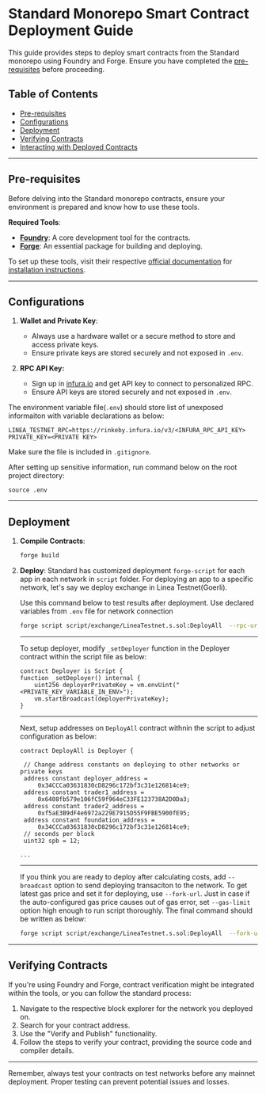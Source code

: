 # Standard Monorepo Smart Contract Deployment Guide

This guide provides steps to deploy smart contracts from the Standard monorepo using Foundry and Forge. Ensure you have completed the [pre-requisites](./README.md#pre-requisites) before proceeding.

## Table of Contents

- [Pre-requisites](#pre-requisites)
- [Configurations](#configurations)
- [Deployment](#deployment)
- [Verifying Contracts](#verifying-contracts)
- [Interacting with Deployed Contracts](#interacting-with-deployed-contracts)

---

## Pre-requisites

Before delving into the Standard monorepo contracts, ensure your environment is prepared and know how to use these tools.

**Required Tools**:

- [**Foundry**](https://book.getfoundry.sh/getting-started/installation): A core development tool for the contracts.
- [**Forge**](https://book.getfoundry.sh/forge/): An essential package for building and deploying.

To set up these tools, visit their respective [official documentation](https://book.getfoundry.sh/forge/) for [installation instructions](https://book.getfoundry.sh/getting-started/installation).

---

## Configurations

1. **Wallet and Private Key**:

   - Always use a hardware wallet or a secure method to store and access private keys.
   - Ensure private keys are stored securely and not exposed in `.env`.

2. **RPC API Key:**
   - Sign up in [infura.io](https://app.infura.io/login) and get API key to connect to personalized RPC.
   - Ensure API keys are stored securely and not exposed in `.env`.

The environment variable file(`.env`) should store list of unexposed informaiton with variable declarations as below:

```
LINEA_TESTNET_RPC=https://rinkeby.infura.io/v3/<INFURA_RPC_API_KEY>
PRIVATE_KEY=<PRIVATE KEY>
```

Make sure the file is included in `.gitignore`.

After setting up sensitive information, run command below on the root project directory:

```
source .env
```

---

## Deployment

1. **Compile Contracts**:

   ```bash
   forge build
   ```

2. **Deploy**:
   Standard has customized deployment `forge-script` for each app in each network in `script` folder.
   For deploying an app to a specific network, let's say we deploy exchange in Linea Testnet(Goerli).

   Use this command below to test results after deployment. Use declared variables from `.env` file for network connection

   ```bash
   forge script script/exchange/LineaTestnet.s.sol:DeployAll  --rpc-url $LINEA_TESTNET_RPC -vvvv
   ```

   ***

   To setup deployer, modify `_setDeployer` function in the Deployer contract within the script file as below:

   ```
   contract Deployer is Script {
   function _setDeployer() internal {
       uint256 deployerPrivateKey = vm.envUint("<PRIVATE_KEY_VARIABLE_IN_ENV>");
       vm.startBroadcast(deployerPrivateKey);
   }
   ```

   ***

   Next, setup addresses on `DeployAll` contract withnin the script to adjust configuration as below:

   ```
   contract DeployAll is Deployer {

    // Change address constants on deploying to other networks or private keys
    address constant deployer_address =
        0x34CCCa03631830cD8296c172bf3c31e126814ce9;
    address constant trader1_address =
        0x6408fb579e106fC59f964eC33FE123738A2D0Da3;
    address constant trader2_address =
        0xf5aE3B9dF4e6972a229E7915D55F9FBE5900fE95;
    address constant foundation_address =
        0x34CCCa03631830cD8296c172bf3c31e126814ce9;
    // seconds per block
    uint32 spb = 12;

   ...
   ```

   ***

   If you think you are ready to deploy after calculating costs, add `--broadcast` option to send deploying transaciton to the network. To get latest gas price and set it for deploying, use `--fork-url`. Just in case if the auto-configured gas price causes out of gas error, set `--gas-limit` option high enough to run script thoroughly. The final command should be written as below:

   ```bash
   forge script script/exchange/LineaTestnet.s.sol:DeployAll  --fork-url $LINEA_TESTNET_RPC -vvvv --broadcast --gas-limit 18446744073709551615 --legacy 
   ```

---

## Verifying Contracts

If you're using Foundry and Forge, contract verification might be integrated within the tools, or you can follow the standard process:

1. Navigate to the respective block explorer for the network you deployed on.
2. Search for your contract address.
3. Use the "Verify and Publish" functionality.
4. Follow the steps to verify your contract, providing the source code and compiler details.

---

Remember, always test your contracts on test networks before any mainnet deployment. Proper testing can prevent potential issues and losses.
